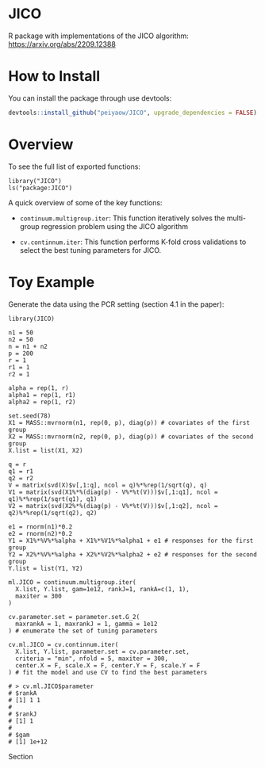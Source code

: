 # JICO
R package with implementations of the JICO algorithm: https://arxiv.org/abs/2209.12388

# How to Install
You can install the package through use devtools:
```r
devtools::install_github("peiyaow/JICO", upgrade_dependencies = FALSE)
```

# Overview
To see the full list of exported functions:

```{r}
library("JICO")
ls("package:JICO")
```

A quick overview of some of the key functions:

* `continuum.multigroup.iter`: This function iteratively solves the multi-group regression problem using the JICO algorithm

* `cv.continnum.iter`: This function performs K-fold cross validations to select the best tuning parameters for JICO.

# Toy Example
Generate the data using the PCR setting (section 4.1 in the paper):
```{r}
library(JICO)

n1 = 50
n2 = 50
n = n1 + n2
p = 200
r = 1
r1 = 1
r2 = 1

alpha = rep(1, r)
alpha1 = rep(1, r1)
alpha2 = rep(1, r2)

set.seed(78)
X1 = MASS::mvrnorm(n1, rep(0, p), diag(p)) # covariates of the first group
X2 = MASS::mvrnorm(n2, rep(0, p), diag(p)) # covariates of the second group
X.list = list(X1, X2)

q = r
q1 = r1
q2 = r2
V = matrix(svd(X)$v[,1:q], ncol = q)%*%rep(1/sqrt(q), q)
V1 = matrix(svd(X1%*%(diag(p) - V%*%t(V)))$v[,1:q1], ncol = q1)%*%rep(1/sqrt(q1), q1)
V2 = matrix(svd(X2%*%(diag(p) - V%*%t(V)))$v[,1:q2], ncol = q2)%*%rep(1/sqrt(q2), q2)

e1 = rnorm(n1)*0.2
e2 = rnorm(n2)*0.2
Y1 = X1%*%V%*%alpha + X1%*%V1%*%alpha1 + e1 # responses for the first group
Y2 = X2%*%V%*%alpha + X2%*%V2%*%alpha2 + e2 # responses for the second group
Y.list = list(Y1, Y2)

ml.JICO = continuum.multigroup.iter(
  X.list, Y.list, gam=1e12, rankJ=1, rankA=c(1, 1),
  maxiter = 300
)

cv.parameter.set = parameter.set.G_2(
  maxrankA = 1, maxrankJ = 1, gamma = 1e12
) # enumerate the set of tuning parameters

cv.ml.JICO = cv.continnum.iter(
  X.list, Y.list, parameter.set = cv.parameter.set, 
  criteria = "min", nfold = 5, maxiter = 300,
  center.X = F, scale.X = F, center.Y = F, scale.Y = F
) # fit the model and use CV to find the best parameters

# > cv.ml.JICO$parameter
# $rankA
# [1] 1 1
# 
# $rankJ
# [1] 1
# 
# $gam
# [1] 1e+12
```

Section 
